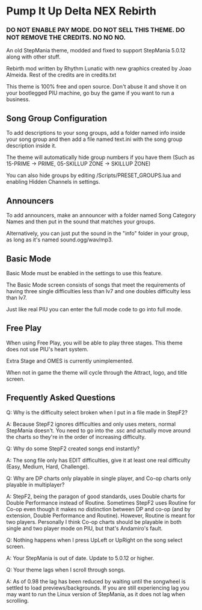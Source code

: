 # Pump It Up Delta NEX Rebirth

### DO NOT ENABLE PAY MODE. DO NOT SELL THIS THEME. DO NOT REMOVE THE CREDITS. NO NO NO. 

An old StepMania theme, modded and fixed to support StepMania 5.0.12 along with other stuff.

Rebirth mod written by Rhythm Lunatic with new graphics created by Joao Almeida. Rest of the credits are in credits.txt

This theme is 100% free and open source. Don't abuse it and shove it on your bootlegged PIU machine, go buy the game if you want to run a business.

## Song Group Configuration

To add descriptions to your song groups, add a folder named info inside your song group and then add a file named text.ini with the song group description inside it.

The theme will automatically hide group numbers if you have them (Such as 15-PRIME -> PRIME, 05-SKILLUP ZONE -> SKILLUP ZONE)

You can also hide groups by editing /Scripts/PRESET_GROUPS.lua and enabling Hidden Channels in settings.

## Announcers

To add announcers, make an announcer with a folder named Song Category Names and then put in the sound that matches your groups.

Alternatively, you can just put the sound in the "info" folder in your group, as long as it's named sound.ogg/wav/mp3.

## Basic Mode

Basic Mode must be enabled in the settings to use this feature.

The Basic Mode screen consists of songs that meet the requirements of having three single difficulties less than lv7 and one doubles difficulty less than lv7.

Just like real PIU you can enter the full mode code to go into full mode.

## Free Play

When using Free Play, you will be able to play three stages. This theme does not use PIU's heart system.

Extra Stage and OMES is currently unimplemented.

When not in game the theme will cycle through the Attract, logo, and title screen.

## Frequently Asked Questions

Q: Why is the difficulty select broken when I put in a file made in StepF2?

A: Because StepF2 ignores difficulties and only uses meters, normal StepMania doesn't. You need to go into the .ssc and actually move around the charts so they're in the order of increasing difficulty.

Q: Why do some StepF2 created songs end instantly?

A: The song file only has EDIT difficulties, give it at least one real difficulty (Easy, Medium, Hard, Challenge).

Q: Why are DP charts only playable in single player, and Co-op charts only playable in multiplayer?

A: StepF2, being the paragon of good standards, uses Double charts for Double Performance instead of Routine. Sometimes StepF2 uses Routine for Co-op even though it makes no distinction between DP and co-op (and by extension, Double Performance and Routine). However, Routine is meant for two players. Personally I think Co-op charts should be playable in both single and two player mode on PIU, but that's Andamiro's fault.

Q: Nothing happens when I press UpLeft or UpRight on the song select screen.

A: Your StepMania is out of date. Update to 5.0.12 or higher.

Q: Your theme lags when I scroll through songs.

A: As of 0.98 the lag has been reduced by waiting until the songwheel is settled to load previews/backgrounds. If you are still experiencing lag you may want to run the Linux version of StepMania, as it does not lag when scrolling.
